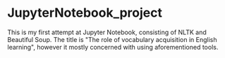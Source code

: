 # JupyterNotebook_project
This is my first attempt at Jupyter Notebook, consisting of NLTK and Beautiful Soup. The title is "The role of vocabulary acquisition in English learning", however it mostly concerned with using aforementioned tools.
